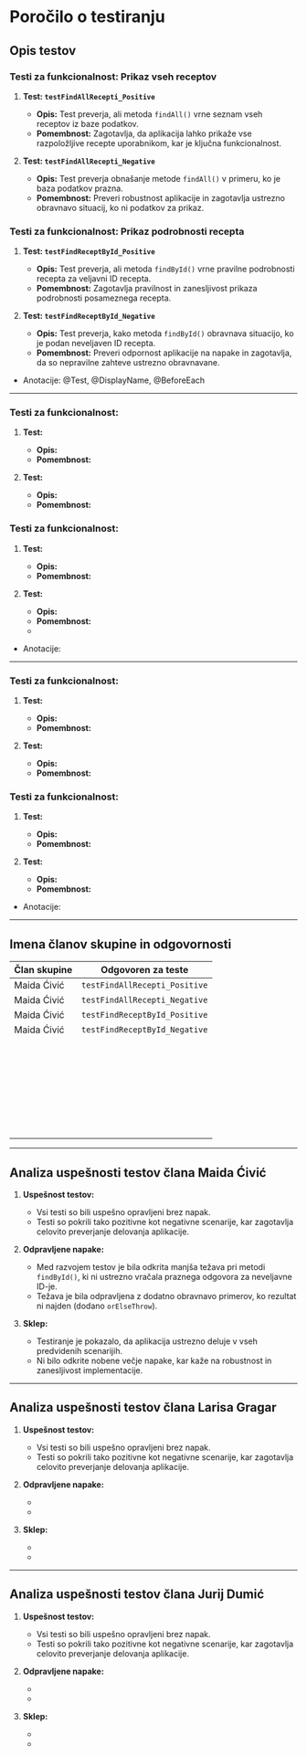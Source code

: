 # Poročilo o testiranju

## Opis testov

### Testi za funkcionalnost: Prikaz vseh receptov

1. **Test: `testFindAllRecepti_Positive`**

    - **Opis:** Test preverja, ali metoda `findAll()` vrne seznam vseh receptov iz baze podatkov.
    - **Pomembnost:** Zagotavlja, da aplikacija lahko prikaže vse razpoložljive recepte uporabnikom, kar je ključna funkcionalnost.

2. **Test: `testFindAllRecepti_Negative`**

    - **Opis:** Test preverja obnašanje metode `findAll()` v primeru, ko je baza podatkov prazna.
    - **Pomembnost:** Preveri robustnost aplikacije in zagotavlja ustrezno obravnavo situacij, ko ni podatkov za prikaz.

### Testi za funkcionalnost: Prikaz podrobnosti recepta

1. **Test: `testFindReceptById_Positive`**

    - **Opis:** Test preverja, ali metoda `findById()` vrne pravilne podrobnosti recepta za veljavni ID recepta.
    - **Pomembnost:** Zagotavlja pravilnost in zanesljivost prikaza podrobnosti posameznega recepta.

2. **Test: `testFindReceptById_Negative`**

    - **Opis:** Test preverja, kako metoda `findById()` obravnava situacijo, ko je podan neveljaven ID recepta.
    - **Pomembnost:** Preveri odpornost aplikacije na napake in zagotavlja, da so nepravilne zahteve ustrezno obravnavane.

* Anotacije: @Test, @DisplayName, @BeforeEach
---

### Testi za funkcionalnost:
1. **Test: ` `**

    - **Opis:** 
    - **Pomembnost:** 

2. **Test: ` `**

    - **Opis:** 
    - **Pomembnost:** 

### Testi za funkcionalnost:
1. **Test: ` `**

    - **Opis:**
    - **Pomembnost:**

2. **Test: ` `**

    - **Opis:**
    - **Pomembnost:**
    - 
* Anotacije:
---

### Testi za funkcionalnost:
1. **Test: ` `**

    - **Opis:**
    - **Pomembnost:**

2. **Test: ` `**

    - **Opis:**
    - **Pomembnost:**

### Testi za funkcionalnost:
1. **Test: ` `**

    - **Opis:**
    - **Pomembnost:**

2. **Test: ` `**

    - **Opis:**
    - **Pomembnost:**

* Anotacije:
---

## Imena članov skupine in odgovornosti

| Član skupine | Odgovoren za teste            |
|--------------|-------------------------------|
| Maida Ćivić  | `testFindAllRecepti_Positive` |
| Maida Ćivić  | `testFindAllRecepti_Negative` |
| Maida Ćivić  | `testFindReceptById_Positive` |
| Maida Ćivić  | `testFindReceptById_Negative` |
|              | ` `                           |
|              | ` `                           |
|              | ` `                           |
|              | ` `                           |
|              | ` `                           |
|              | ` `                           |
|              | ` `                           |
|              | ` `                           |

---

## Analiza uspešnosti testov člana Maida Ćivić

1. **Uspešnost testov:**

    - Vsi testi so bili uspešno opravljeni brez napak.
    - Testi so pokrili tako pozitivne kot negativne scenarije, kar zagotavlja celovito preverjanje delovanja aplikacije.

2. **Odpravljene napake:**

    - Med razvojem testov je bila odkrita manjša težava pri metodi `findById()`, ki ni ustrezno vračala praznega odgovora za neveljavne ID-je.
    - Težava je bila odpravljena z dodatno obravnavo primerov, ko rezultat ni najden (dodano `orElseThrow`).

3. **Sklep:**

    - Testiranje je pokazalo, da aplikacija ustrezno deluje v vseh predvidenih scenarijih.
    - Ni bilo odkrite nobene večje napake, kar kaže na robustnost in zanesljivost implementacije.

---


## Analiza uspešnosti testov člana Larisa Gragar

1. **Uspešnost testov:**

    - Vsi testi so bili uspešno opravljeni brez napak.
    - Testi so pokrili tako pozitivne kot negativne scenarije, kar zagotavlja celovito preverjanje delovanja aplikacije.

2. **Odpravljene napake:**

    -
    -  

3. **Sklep:**

    -
    -


---




## Analiza uspešnosti testov člana Jurij Dumić

1. **Uspešnost testov:**

    - Vsi testi so bili uspešno opravljeni brez napak.
    - Testi so pokrili tako pozitivne kot negativne scenarije, kar zagotavlja celovito preverjanje delovanja aplikacije.

2. **Odpravljene napake:**

    -
    -

3. **Sklep:**

    -
    -
